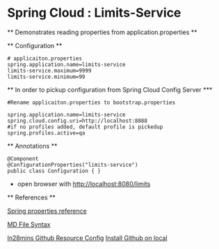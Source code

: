 
# Spring Cloud : Limits-Service
 
** Demonstrates reading properties from application.properties **

** Configuration **

```
# applicaiton.properties
spring.application.name=limits-service
limits-service.maximum=9999
limits-service.minimum=99

```

** In order to pickup configuration from Spring Cloud Config Server ***

```
#Rename applicaiton.properties to bootstrap.properties

spring.application.name=limits-service
spring.cloud.config.uri=http://localhost:8888
#if no profiles added, default profile is pickedup
spring.profiles.active=qa

```


** Annotations **

```
@Component
@ConfigurationProperties("limits-service")
public class Configuration { }

```

* open browser with [http://localhost:8080/limits](http://localhost:8080/limits) 



** References **

[Spring properties reference](https://docs.spring.io/spring-boot/docs/current/reference/html/common-application-properties.html)

[MD File Syntax](https://confluence.atlassian.com/bitbucketserver/markdown-syntax-guide-776639995.html)

[In28mins Github Resource Config](https://github.com/in28minutes/spring-microservices/tree/master/03.microservices)
[Install Github on local](https://git-scm.com/)

